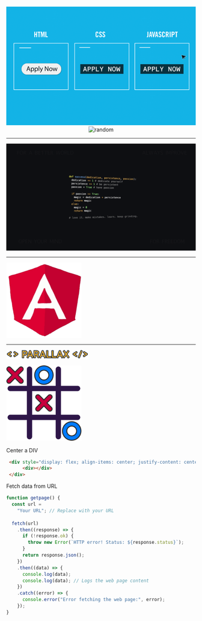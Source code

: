 <p align="center">
<img src="https://github.com/OptimusPrime1996/OptimusPrime1996/blob/main/assets/HTML_CSS_JS.gif" alt="drawing"/>

<img src="https://picsum.photos/1200/900?random=1" alt="random"/>

  
</p>
<hr>
<img src="https://github.com/OptimusPrime1996/OptimusPrime1996/blob/main/assets/4108586.png" alt=""/>

<hr>

  <img src="https://github.com/OptimusPrime1996/OptimusPrime1996/blob/main/assets/angular.gif" alt="drawing" style="width:200px;height:200px;"/>




<hr>

<a href="https://optimusprime1996.github.io/parallax/"><img src="https://github.com/OptimusPrime1996/OptimusPrime1996/blob/main/assets/_.svg"></a>


<a href="https://instafire-app.firebaseapp.com/"><img src="https://github.com/OptimusPrime1996/OptimusPrime1996/blob/main/assets/Group.svg" style="width:200px;height:200px;"></a>

Center a DIV

```HTML
 <div style="display: flex; align-items: center; justify-content: center">
      <div></div>
 </div>
```
Fetch data from URL
```javascript
function getpage() {
  const url =
    "Your URL"; // Replace with your URL

  fetch(url)
    .then((response) => {
      if (!response.ok) {
        throw new Error(`HTTP error! Status: ${response.status}`);
      }
      return response.json();
    })
    .then((data) => {
      console.log(data);
      console.log(data); // Logs the web page content
    })
    .catch((error) => {
      console.error("Error fetching the web page:", error);
    });
}

```
